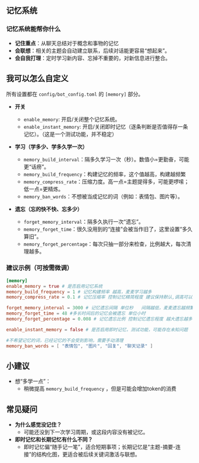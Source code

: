## 记忆系统

### 记忆系统能帮你什么
- **记住重点**：从聊天总结对于概念和事物的记忆
- **会联想**：相关的主题会自动建立联系，后续对话能更容易“想起来”。
- **会自我打理**：定时学习新内容、忘掉不重要的，对新信息进行整合。

## 我可以怎么自定义
所有设置都在 `config/bot_config.toml` 的 `[memory]` 部分。

- **开关**
  - `enable_memory`: 开启/关闭整个记忆系统。
  - `enable_instant_memory`: 开启/关闭即时记忆（逐条判断是否值得存一条记忆）。（这是一个测试功能，并不稳定）

- **学习（学多少、学多久学一次）**
  - `memory_build_interval`：隔多久学习一次（秒）。数值小=更勤奋，可能更“话痨”。
  - `memory_build_frequency`：构建记忆的频率，这个值越高，构建越频繁
  - `memory_compress_rate`：压缩力度。高一点=主题提得多，可能更啰嗦；低一点=更精炼。
  - `memory_ban_words`：不想被当成记忆的词（例如：表情包、图片等）。

- **遗忘（忘的快不快、忘多少）**
  - `forget_memory_interval`：隔多久执行一次“遗忘”。
  - `memory_forget_time`：很久没用到的“连接”会被当作旧了，这里设置“多久算旧”。
  - `memory_forget_percentage`：每次只抽一部分来检查，比例越大，每次清理越多。

### 建议示例（可按需微调）

```toml
[memory]
enable_memory = true # 是否启用记忆系统
memory_build_frequency = 1 # 记忆构建频率 越高，麦麦学习越多
memory_compress_rate = 0.1 # 记忆压缩率 控制记忆精简程度 建议保持默认,调高可以获得更多信息，但是冗余信息也会增多

forget_memory_interval = 3000 # 记忆遗忘间隔 单位秒   间隔越低，麦麦遗忘越频繁，记忆更精简，但更难学习
memory_forget_time = 48 #多长时间后的记忆会被遗忘 单位小时
memory_forget_percentage = 0.008 # 记忆遗忘比例 控制记忆遗忘程度 越大遗忘越多 建议保持默认

enable_instant_memory = false # 是否启用即时记忆，测试功能，可能存在未知问题

#不希望记忆的词，已经记忆的不会受到影响，需要手动清理
memory_ban_words = [ "表情包", "图片", "回复", "聊天记录" ]
```


## 小建议
- 想“多学一点”：
  - 稍微提高 `memory_build_frequency` ，但是可能会增加token的消费

## 常见疑问
- **为什么感觉没记住？**
  - 可能还没到下一次学习周期，或这段内容没有被记忆。
- **即时记忆和长期记忆有什么不同？**
  - 即时记忆偏“随手记一笔”，适合短期事项；长期记忆是“主题-摘要-连接”的结构化图，更适合被后续关键词激活与联想。


